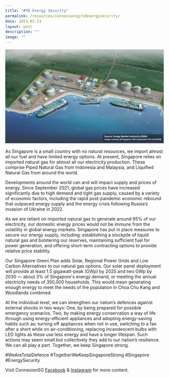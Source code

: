 ```yaml
---
title: "#TD Energy Security"
permalink: /resources/connexionsg/tdenergysecurity/
date: 2023-02-13
layout: post
description: ""
image: ""
---
```

![](/images/connexionsg/2023/Energy%20Security.png)

As Singapore is a small country with no natural resources, we import almost all our fuel and have limited energy options. At present, Singapore relies on imported natural gas for almost all our electricity production. These comprise Piped Natural Gas from Indonesia and Malaysia, and Liquified Natural Gas from around the world.

Developments around the world can and will impact supply and prices of energy. Since September 2021, global gas prices have increased significantly due to high demand and tight gas supply, caused by a variety of economic factors, including the rapid post-pandemic economic rebound that outpaced energy supply and the energy crisis following Russia’s invasion of Ukraine in 2022.

As we are reliant on imported natural gas to generate around 95% of our electricity, our domestic energy prices would not be immune from the volatility in global energy markets. Singapore has put in place measures to secure our energy supply, including: establishing a stockpile of liquid natural gas and bolstering our reserves, maintaining sufficient fuel for power generation, and offering short-term contracting options to provide relative price stability.

Our Singapore Green Plan adds Solar, Regional Power Grids and Low Carbon Alternatives to our natural gas options. Our solar panel deployment will provide at least 1.5 gigawatt-peak (GWp) by 2025 and two GWp by 2030 — about 3% of Singapore's energy demand, or meeting the annual electricity needs of 350,000 households. This would mean generating enough energy to meet the needs of the population in Choa Chu Kang and Woodlands combined.

At the individual level, we can strengthen our nation’s defences against external shocks in two ways: One, by being prepared for possible emergency scenarios. Two, by making energy conservation a way of life through using energy-efficient appliances and adopting energy-saving habits such as: turning off appliances when not in use, switching to a fan after a short while on air-conditioning, replacing incandescent bulbs with LED lights as these use less energy and have a longer lifespan. Such actions may seem small but collectively they add to our nation’s resilience. We can all play a part. Together, we keep Singapore strong.

#WeAreTotalDefence #TogetherWeKeepSingaporeStrong #Singapore #EnergySecurity

Visit ConnexionSG [Facebook](https://www.facebook.com/ConnexionSG) & [Instagram](https://www.instagram.com/connexionsg/) for more content.